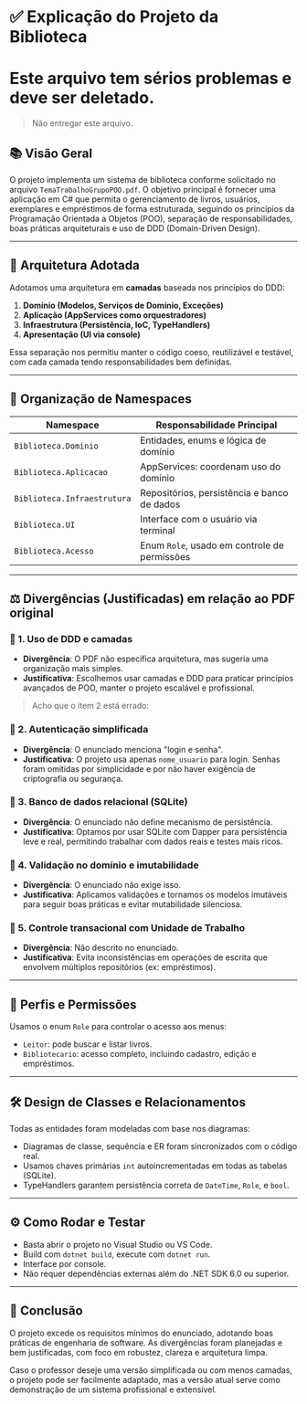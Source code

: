 # ✅ Explicação do Projeto da Biblioteca

# Este arquivo tem sérios problemas e deve ser deletado.

> Não entregar este arquivo.

## 📚 Visão Geral

O projeto implementa um sistema de biblioteca conforme solicitado no arquivo `TemaTrabalhoGrupoPOO.pdf`. O objetivo principal é fornecer uma aplicação em C# que permita o gerenciamento de livros, usuários, exemplares e empréstimos de forma estruturada, seguindo os princípios da Programação Orientada a Objetos (POO), separação de responsabilidades, boas práticas arquiteturais e uso de DDD (Domain-Driven Design).

---

## 🧱 Arquitetura Adotada

Adotamos uma arquitetura em **camadas** baseada nos princípios do DDD:

1. **Domínio (Modelos, Serviços de Domínio, Exceções)**
2. **Aplicação (AppServices como orquestradores)**
3. **Infraestrutura (Persistência, IoC, TypeHandlers)**
4. **Apresentação (UI via console)**

Essa separação nos permitiu manter o código coeso, reutilizável e testável, com cada camada tendo responsabilidades bem definidas.

---

## 📂 Organização de Namespaces

| Namespace                        | Responsabilidade Principal |
|----------------------------------|----------------------------|
| `Biblioteca.Dominio`            | Entidades, enums e lógica de domínio |
| `Biblioteca.Aplicacao`          | AppServices: coordenam uso do domínio |
| `Biblioteca.Infraestrutura`     | Repositórios, persistência e banco de dados |
| `Biblioteca.UI`                 | Interface com o usuário via terminal |
| `Biblioteca.Acesso`             | Enum `Role`, usado em controle de permissões |

---

## ⚖️ Divergências (Justificadas) em relação ao PDF original

### 🔸 1. **Uso de DDD e camadas**
- **Divergência**: O PDF não especifica arquitetura, mas sugeria uma organização mais simples.
- **Justificativa**: Escolhemos usar camadas e DDD para praticar princípios avançados de POO, manter o projeto escalável e profissional.

> Acho que o item 2 está errado:
### 🔸 2. **Autenticação simplificada**
- **Divergência**: O enunciado menciona "login e senha".
- **Justificativa**: O projeto usa apenas `nome_usuario` para login. Senhas foram omitidas por simplicidade e por não haver exigência de criptografia ou segurança.

### 🔸 3. **Banco de dados relacional (SQLite)**
- **Divergência**: O enunciado não define mecanismo de persistência.
- **Justificativa**: Optamos por usar SQLite com Dapper para persistência leve e real, permitindo trabalhar com dados reais e testes mais ricos.

### 🔸 4. **Validação no domínio e imutabilidade**
- **Divergência**: O enunciado não exige isso.
- **Justificativa**: Aplicamos validações e tornamos os modelos imutáveis para seguir boas práticas e evitar mutabilidade silenciosa.

### 🔸 5. **Controle transacional com Unidade de Trabalho**
- **Divergência**: Não descrito no enunciado.
- **Justificativa**: Evita inconsistências em operações de escrita que envolvem múltiplos repositórios (ex: empréstimos).

---

## 👥 Perfis e Permissões

Usamos o enum `Role` para controlar o acesso aos menus:
- `Leitor`: pode buscar e listar livros.
- `Bibliotecario`: acesso completo, incluindo cadastro, edição e empréstimos.

---

## 🛠️ Design de Classes e Relacionamentos

Todas as entidades foram modeladas com base nos diagramas:
- Diagramas de classe, sequência e ER foram sincronizados com o código real.
- Usamos chaves primárias `int` autoincrementadas em todas as tabelas (SQLite).
- TypeHandlers garantem persistência correta de `DateTime`, `Role`, e `bool`.

---

## ⚙️ Como Rodar e Testar

- Basta abrir o projeto no Visual Studio ou VS Code.
- Build com `dotnet build`, execute com `dotnet run`.
- Interface por console.
- Não requer dependências externas além do .NET SDK 6.0 ou superior.

---

## 📌 Conclusão

O projeto excede os requisitos mínimos do enunciado, adotando boas práticas de engenharia de software. As divergências foram planejadas e bem justificadas, com foco em robustez, clareza e arquitetura limpa.

Caso o professor deseje uma versão simplificada ou com menos camadas, o projeto pode ser facilmente adaptado, mas a versão atual serve como demonstração de um sistema profissional e extensível.